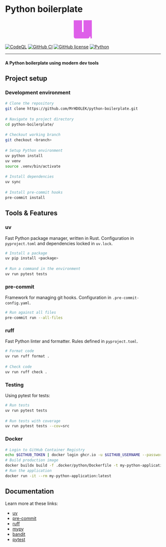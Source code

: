 # Python boilerplate

<p align="center">
  <a href="https://github.com/astral-sh/uv" target="blank"><img src="https://github.com/astral-sh/uv/blob/8674968a17e5f2ee0dda01d17aaf609f162939ca/docs/assets/logo-letter.svg" height="60" alt="uv logo" /></a>
</p>

[![CodeQL](https://github.com/MrHDOLEK/python-boilerplate/actions/workflows/code-quality.yml/badge.svg?branch=main)](https://github.com/MrHDOLEK/python-boilerplate/actions/workflows/code-quality.yml)
[![GitHub CI](https://github.com/MrHDOLEK/python-boilerplate/actions/workflows/python.yml/badge.svg?branch=main)](https://github.com/MrHDOLEK/python-boilerplate/actions/workflows/python.yml)
[![GitHub license](https://img.shields.io/github/license/MrHDOLEK/python-boilerplate)](https://github.com/MrHDOLEK/python-boilerplate)
[![Python](https://img.shields.io/badge/python-3.13-blue.svg?logo=python&logoColor=white)](https://www.python.org/)

---

#### A Python boilerplate using modern dev tools

## Project setup

### Development environment

```bash
# Clone the repository
git clone https://github.com/MrHDOLEK/python-boilerplate.git

# Navigate to project directory
cd python-boilerplate/

# Checkout working branch
git checkout <branch>

# Setup Python environment
uv python install
uv venv
source .venv/bin/activate

# Install dependencies
uv sync

# Install pre-commit hooks
pre-commit install
```

## Tools & Features

### uv

Fast Python package manager, written in Rust. Configuration in `pyproject.toml` and dependencies locked in `uv.lock`.

```bash
# Install a package
uv pip install <package>

# Run a command in the environment
uv run pytest tests
```

### pre-commit

Framework for managing git hooks. Configuration in `.pre-commit-config.yaml`.

```bash
# Run against all files
pre-commit run --all-files
```

### ruff

Fast Python linter and formatter. Rules defined in `pyproject.toml`.

```bash
# Format code
uv run ruff format .

# Check code
uv run ruff check .
```

### Testing

Using pytest for tests:

```bash
# Run tests
uv run pytest tests

# Run tests with coverage
uv run pytest tests --cov=src
```

### Docker

```bash
# Login to GitHub Container Registry
echo $GITHUB_TOKEN | docker login ghcr.io -u $GITHUB_USERNAME --password-stdin
# Build production image
docker buildx build -f .docker/python/Dockerfile -t my-python-application:latest .
# Run the application
docker run -it --rm my-python-application:latest
```

## Documentation

Learn more at these links:

- [uv](https://github.com/astral-sh/uv)
- [pre-commit](https://pre-commit.com/)
- [ruff](https://github.com/astral-sh/ruff)
- [mypy](http://mypy-lang.org/)
- [bandit](https://bandit.readthedocs.io/)
- [pytest](https://docs.pytest.org/)
